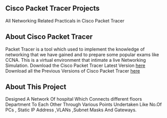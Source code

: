## Cisco Packet Tracer Projects
All Networking Related Practicals in Cisco Packet Tracer
## About Cisco Packet Tracer
Packet Tracer is a tool which used to implement the knowledge of networking that we have gained and to prepare some popular exams like CCNA. This is a virtual environment that intimate a live Networking Simulation.
Download the Cisco Packet Tracer Latest Version [here](https://www.netacad.com/courses/packet-tracer)
Download all the Previous Versions of Cisco Packet Tracer [here](https://www.computernetworkingnotes.com/ccna-study-guide/download-packet-tracer-for-windows-and-linux.html)

## About This Project
Designed A Network Of hospital Which Connects different floors Department To Each Other Through Various Points Undertaken Like No.Of PCs , Static IP Address ,VLANs ,Subnet Masks And Gateways.
